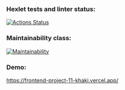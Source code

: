 ### Hexlet tests and linter status:
[![Actions Status](https://github.com/evgenijponomarev/frontend-project-11/workflows/hexlet-check/badge.svg)](https://github.com/evgenijponomarev/frontend-project-11/actions)

### Maintainability class:
[![Maintainability](https://api.codeclimate.com/v1/badges/694fc2306512eb2a0ad2/maintainability)](https://codeclimate.com/github/evgenijponomarev/frontend-project-11/maintainability)

### Demo:
https://frontend-project-11-khaki.vercel.app/
